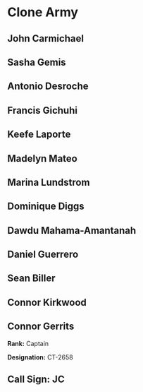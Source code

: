 # Clone Army

## John Carmichael
## Sasha Gemis
## Antonio Desroche


## Francis Gichuhi
## Keefe Laporte
## Madelyn Mateo
## Marina Lundstrom
## Dominique Diggs
## Dawdu Mahama-Amantanah
## Daniel Guerrero
## Sean Biller
## Connor Kirkwood
## Connor Gerrits

**Rank:** Captain

**Designation:** CT-2658

**Call Sign:** JC
----
